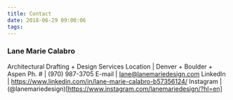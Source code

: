 ```yaml
---
title: Contact
date: 2018-06-29 09:00:06
tags:
---
```

### Lane Marie Calabro
Architectural Drafting + Design Services
Location | Denver + Boulder + Aspen
Ph. # | (970) 987-3705
E-mail | lane@lanemariedesign.com
LinkedIn | https://www.linkedin.com/in/lane-marie-calabro-b57356124/
Instagram | (@lanemariedesign)[https://www.instagram.com/lanemariedesign/?hl=en]
